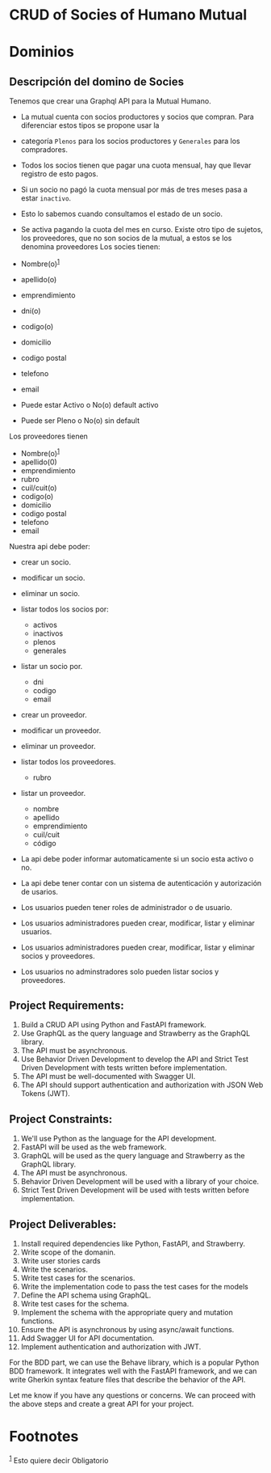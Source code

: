 # CRUD of Socies of Humano Mutual
# Dominios

## Descripción del domino de Socies
Tenemos que crear una Graphql API para la Mutual Humano.
- La mutual cuenta con socios productores y socios que compran. Para diferenciar estos tipos se propone usar la
- categoría `Plenos` para los socios productores y `Generales` para los compradores.
- Todos los socios tienen que pagar una cuota mensual, hay que llevar registro de esto pagos.
- Si un socio no pagó la cuota mensual por más de tres meses pasa a estar `inactivo`.
- Esto lo sabemos cuando consultamos el estado de un socio.
- Se activa pagando la cuota del mes en curso.
Existe otro tipo de sujetos, los proveedores, que no son socios de la mutual, a estos se los denomina proveedores
Los socies tienen:

- Nombre(o)<sup><a id="fnr.1" class="footref" href="#fn.1" role="doc-backlink">1</a></sup>
- apellido(o)
- emprendimiento
- dni(o)
- codigo(o)
- domicilio
- codigo postal
- telefono
- email
- Puede estar Activo o No(o) default activo
- Puede ser Pleno o No(o) sin default

Los proveedores tienen

- Nombre(o)<sup><a id="fnr.1.100" class="footref" href="#fn.1" role="doc-backlink">1</a></sup>
- apellido(0)
- emprendimiento
- rubro
- cuil/cuit(o)
- codigo(o)
- domicilio
- codigo postal
- telefono
- email

Nuestra api debe poder:
- crear un socio.
- modificar un socio.
- eliminar un socio.
- listar todos los socios por:
    - activos
    - inactivos
    - plenos
    - generales
- listar un socio por.
    - dni
    - codigo
    - email
- crear un proveedor.
- modificar un proveedor.
- eliminar un proveedor.
- listar todos los proveedores.
  - rubro
- listar un proveedor.
  - nombre
  - apellido
  - emprendimiento
  - cuil/cuit
  - código

- La api debe poder informar automaticamente si un socio esta activo o no.
- La api debe tener contar con un sistema de autenticación y autorización de usarios.
- Los usuarios pueden tener roles de administrador o de usuario.
- Los usuarios administradores pueden crear, modificar, listar y eliminar usuarios.
- Los usuarios administradores pueden crear, modificar, listar y eliminar socios y proveedores.
- Los usuarios no adminstradores solo pueden listar socios y proveedores.
 
## Project Requirements:

1. Build a CRUD API using Python and FastAPI framework.
2. Use GraphQL as the query language and Strawberry as the GraphQL library.
3. The API must be asynchronous.
4. Use Behavior Driven Development to develop the API and Strict Test Driven Development with tests written before
   implementation.
5. The API must be well-documented with Swagger UI.
6. The API should support authentication and authorization with JSON Web Tokens (JWT).

## Project Constraints:

1. We'll use Python as the language for the API development.
2. FastAPI will be used as the web framework.
3. GraphQL will be used as the query language and Strawberry as the GraphQL library.
4. The API must be asynchronous.
5. Behavior Driven Development will be used with a library of your choice.
6. Strict Test Driven Development will be used with tests written before implementation.

## Project Deliverables:

1. Install required dependencies like Python, FastAPI, and Strawberry.
2. Write scope of the domanin.
3. Write user stories cards
2. Write the scenarios.
3. Write test cases for the scenarios.
6. Write the implementation code to pass the test cases for the models
5. Define the API schema using GraphQL.
6. Write test cases for the schema.
5. Implement the schema with the appropriate query and mutation functions.
7. Ensure the API is asynchronous by using async/await functions.
8. Add Swagger UI for API documentation.
9. Implement authentication and authorization with JWT.

For the BDD part, we can use the Behave library, which is a popular Python BDD framework. It integrates well with the
FastAPI framework, and we can write Gherkin syntax feature files that describe the behavior of the API.

Let me know if you have any questions or concerns. We can proceed with the above steps and create a great API for your
project.



# Footnotes

<sup><a id="fn.1" href="#fnr.1">1</a></sup> Esto quiere decir Obligatorio
